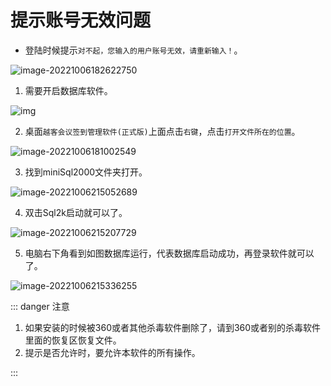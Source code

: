 # 提示账号无效问题

* 登陆时候提示`对不起，您输入的用户账号无效，请重新输入！`。

![image-20221006182622750](https://vuepressdocs.oss-cn-hangzhou.aliyuncs.com/docsimages/202210061826873.png)

1. 需要开启数据库软件。

![img](https://vuepressdocs.oss-cn-hangzhou.aliyuncs.com/docsimages/202209301510108.png)

2. 桌面`越客会议签到管理软件(正式版)`上面点击`右键`，点击`打开文件所在的位置`。

![image-20221006181002549](https://vuepressdocs.oss-cn-hangzhou.aliyuncs.com/docsimages/202210061810768.png)

3. 找到miniSql2000文件夹打开。

![image-20221006215052689](https://vuepressdocs.oss-cn-hangzhou.aliyuncs.com/docsimages/202210062150791.png)

4. 双击Sql2k启动就可以了。

![image-20221006215207729](https://vuepressdocs.oss-cn-hangzhou.aliyuncs.com/docsimages/202210062152836.png)

5. 电脑右下角看到如图数据库运行，代表数据库启动成功，再登录软件就可以了。

![image-20221006215336255](https://vuepressdocs.oss-cn-hangzhou.aliyuncs.com/docsimages/202210062153340.png)

::: danger 注意

1. 如果安装的时候被360或者其他杀毒软件删除了，请到360或者别的杀毒软件里面的恢复区恢复文件。
2. 提示是否允许时，要允许本软件的所有操作。

:::